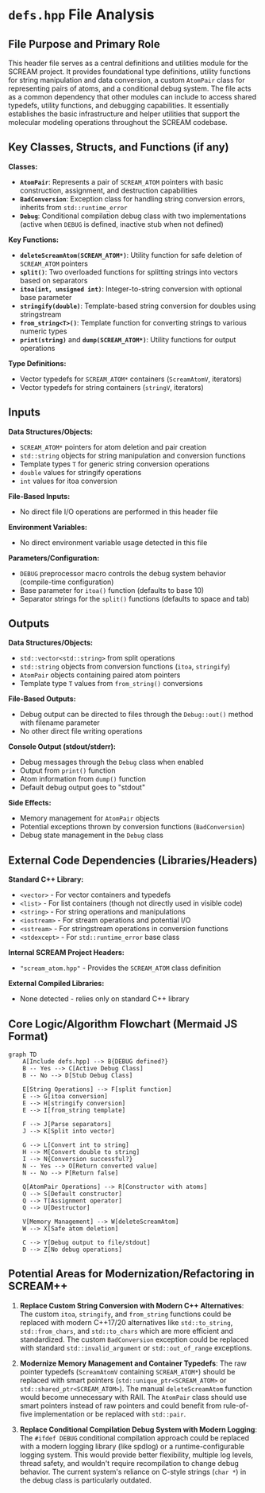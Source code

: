 # `defs.hpp` File Analysis

## File Purpose and Primary Role

This header file serves as a central definitions and utilities module for the SCREAM project. It provides foundational type definitions, utility functions for string manipulation and data conversion, a custom `AtomPair` class for representing pairs of atoms, and a conditional debug system. The file acts as a common dependency that other modules can include to access shared typedefs, utility functions, and debugging capabilities. It essentially establishes the basic infrastructure and helper utilities that support the molecular modeling operations throughout the SCREAM codebase.

## Key Classes, Structs, and Functions (if any)

**Classes:**

- **`AtomPair`**: Represents a pair of `SCREAM_ATOM` pointers with basic construction, assignment, and destruction capabilities
- **`BadConversion`**: Exception class for handling string conversion errors, inherits from `std::runtime_error`
- **`Debug`**: Conditional compilation debug class with two implementations (active when `DEBUG` is defined, inactive stub when not defined)

**Key Functions:**

- **`deleteScreamAtom(SCREAM_ATOM*)`**: Utility function for safe deletion of `SCREAM_ATOM` pointers
- **`split()`**: Two overloaded functions for splitting strings into vectors based on separators
- **`itoa(int, unsigned int)`**: Integer-to-string conversion with optional base parameter
- **`stringify(double)`**: Template-based string conversion for doubles using stringstream
- **`from_string<T>()`**: Template function for converting strings to various numeric types
- **`print(string)`** and **`dump(SCREAM_ATOM*)`**: Utility functions for output operations

**Type Definitions:**

- Vector typedefs for `SCREAM_ATOM*` containers (`ScreamAtomV`, iterators)
- Vector typedefs for string containers (`stringV`, iterators)

## Inputs

**Data Structures/Objects:**

- `SCREAM_ATOM*` pointers for atom deletion and pair creation
- `std::string` objects for string manipulation and conversion functions
- Template types `T` for generic string conversion operations
- `double` values for stringify operations
- `int` values for itoa conversion

**File-Based Inputs:**

- No direct file I/O operations are performed in this header file

**Environment Variables:**

- No direct environment variable usage detected in this file

**Parameters/Configuration:**

- `DEBUG` preprocessor macro controls the debug system behavior (compile-time configuration)
- Base parameter for `itoa()` function (defaults to base 10)
- Separator strings for the `split()` functions (defaults to space and tab)

## Outputs

**Data Structures/Objects:**

- `std::vector<std::string>` from split operations
- `std::string` objects from conversion functions (`itoa`, `stringify`)
- `AtomPair` objects containing paired atom pointers
- Template type `T` values from `from_string()` conversions

**File-Based Outputs:**

- Debug output can be directed to files through the `Debug::out()` method with filename parameter
- No other direct file writing operations

**Console Output (stdout/stderr):**

- Debug messages through the `Debug` class when enabled
- Output from `print()` function
- Atom information from `dump()` function
- Default debug output goes to "stdout"

**Side Effects:**

- Memory management for `AtomPair` objects
- Potential exceptions thrown by conversion functions (`BadConversion`)
- Debug state management in the `Debug` class

## External Code Dependencies (Libraries/Headers)

**Standard C++ Library:**

- `<vector>` - For vector containers and typedefs
- `<list>` - For list containers (though not directly used in visible code)
- `<string>` - For string operations and manipulations
- `<iostream>` - For stream operations and potential I/O
- `<sstream>` - For stringstream operations in conversion functions
- `<stdexcept>` - For `std::runtime_error` base class

**Internal SCREAM Project Headers:**

- `"scream_atom.hpp"` - Provides the `SCREAM_ATOM` class definition

**External Compiled Libraries:**

- None detected - relies only on standard C++ library

## Core Logic/Algorithm Flowchart (Mermaid JS Format)

```mermaid
graph TD
    A[Include defs.hpp] --> B{DEBUG defined?}
    B -- Yes --> C[Active Debug Class]
    B -- No --> D[Stub Debug Class]

    E[String Operations] --> F[split function]
    E --> G[itoa conversion]
    E --> H[stringify conversion]
    E --> I[from_string template]

    F --> J[Parse separators]
    J --> K[Split into vector]

    G --> L[Convert int to string]
    H --> M[Convert double to string]
    I --> N{Conversion successful?}
    N -- Yes --> O[Return converted value]
    N -- No --> P[Return false]

    Q[AtomPair Operations] --> R[Constructor with atoms]
    Q --> S[Default constructor]
    Q --> T[Assignment operator]
    Q --> U[Destructor]

    V[Memory Management] --> W[deleteScreamAtom]
    W --> X[Safe atom deletion]

    C --> Y[Debug output to file/stdout]
    D --> Z[No debug operations]
```

## Potential Areas for Modernization/Refactoring in SCREAM++

1. **Replace Custom String Conversion with Modern C++ Alternatives**: The custom `itoa`, `stringify`, and `from_string` functions could be replaced with modern C++17/20 alternatives like `std::to_string`, `std::from_chars`, and `std::to_chars` which are more efficient and standardized. The custom `BadConversion` exception could be replaced with standard `std::invalid_argument` or `std::out_of_range` exceptions.

2. **Modernize Memory Management and Container Typedefs**: The raw pointer typedefs (`ScreamAtomV` containing `SCREAM_ATOM*`) should be replaced with smart pointers (`std::unique_ptr<SCREAM_ATOM>` or `std::shared_ptr<SCREAM_ATOM>`). The manual `deleteScreamAtom` function would become unnecessary with RAII. The `AtomPair` class should use smart pointers instead of raw pointers and could benefit from rule-of-five implementation or be replaced with `std::pair`.

3. **Replace Conditional Compilation Debug System with Modern Logging**: The `#ifdef DEBUG` conditional compilation approach could be replaced with a modern logging library (like spdlog) or a runtime-configurable logging system. This would provide better flexibility, multiple log levels, thread safety, and wouldn't require recompilation to change debug behavior. The current system's reliance on C-style strings (`char *`) in the debug class is particularly outdated.
